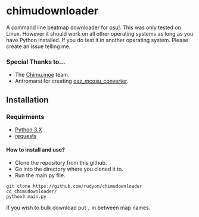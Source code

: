 # chimudownloader
A command line beatmap downloader for [osu!](https://osu.ppy.sh).
This was only tested on Linux. However it should work on all other operating systems as long as you have Python installed.
If you do test it in another operating system. Please create an issue telling me.

### Special Thanks to...
- The [Chimu.moe](https://github.com/Chimu-moe/) team.
- Antromarsi for creating [osz_mcosu_converter](https://github.com/antomarsi/osz_mcosu_converter).

## Installation
### Requirments
- [Python 3.X](https://www.python.org/downloads/)
- [requests](https://pypi.org/project/requests/)
#### How to install and use?
- Clone the repository from this github.
- Go into the directory where you cloned it to.
- Run the main.py file.
```
git clone https://github.com/rudyon/chimudownloader
cd chimudownloader/
python3 main.py
```
If you wish to bulk download put `,` in between map names.
